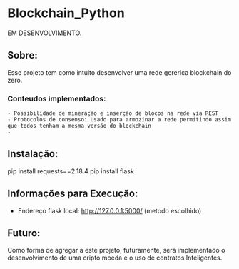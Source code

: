 # Blockchain_Python
EM DESENVOLVIMENTO.

## Sobre:
Esse projeto tem como intuito desenvolver uma rede gerérica blockchain do zero.

### Conteudos implementados:
    - Possibilidade de mineração e inserção de blocos na rede via REST 
    - Protocolos de consenso: Usado para armozinar a rede permitindo assim que todos tenham a mesma versão do blockchain 
    -

## Instalação:
pip install requests==2.18.4 
pip install flask 

## Informações para Execução:
- Endereço flask local: http://127.0.0.1:5000/ (metodo escolhido)

## Futuro:
Como forma de agregar a este projeto, futuramente, será implementado o desenvolvimento de uma cripto moeda e o uso de contratos Inteligentes.


